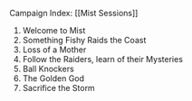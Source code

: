 Campaign Index: [[Mist Sessions]]

1. Welcome to Mist
2. Something Fishy Raids the Coast
3. Loss of a Mother
4. Follow the Raiders, learn of their Mysteries
5. Ball Knockers 
6. The Golden God
7. Sacrifice the Storm